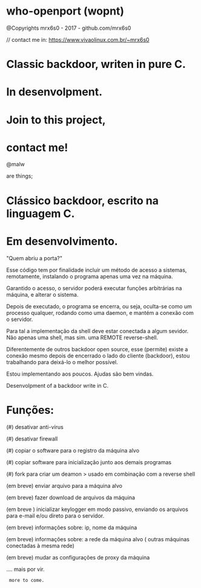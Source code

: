 # who-openport (wopnt)  

@Copyrights
 mrx6s0 - 2017 - github.com/mrx6s0
 
 
// contact me in: https://www.vivaolinux.com.br/~mrx6s0

 # Classic backdoor, writen in pure C. 
 # In desenvolpment. 
 
 # Join to this project,
 # contact me!
 
 @malw
 
are things;

 # Clássico backdoor, escrito na linguagem C.
 # Em desenvolvimento.

"Quem abriu a porta?" 

Esse código tem por finalidade incluir um método de acesso a sistemas, remotamente, instalando o programa apenas uma vez na 
máquina. 

Garantido o acesso, o servidor poderá executar funções arbitrárias na máquina, e alterar o sistema. 

Depois de executado, o programa se encerra, ou seja, oculta-se como um processo qualquer, rodando como uma daemon, e mantém a conexão com o servidor. 

Para tal a implementação da shell deve estar conectada a algum sevidor. Não apenas uma shell, mas sim. uma REMOTE reverse-shell.

Diferentemente de outros backdoor open source, esse (permite) existe a conexão mesmo depois de encerrado o lado do cliente (backdoor), estou trabalhando para deixá-lo o melhor possível.

Estou implementando aos poucos. Ajudas são bem vindas.

Desenvolpment of a backdoor write in C. 

# Funções: 

(#) desativar anti-vírus 

(#) desativar firewall 

(#) copiar o software para o registro da máquina alvo 

(#) copiar software para inicialização junto aos demais programas 

(#) fork para criar um deamon > usado em combinação com a reverse shell 


(em breve) enviar arquivo para a máquina alvo

(em breve) fazer download de arquivos da máquina

(em breve ) inicializar keylogger em modo passivo, enviando os arquivos para e-mail e/ou direto para o servidor. 

(em breve) informações sobre: ip, nome da máquina

(em breve) informações sobre: a rede da máquina alvo ( outras máquinas conectadas à mesma rede)

(em breve) mudar as configurações de proxy da máquina 


.... mais por vir. 

     more to come. 
